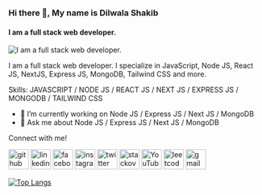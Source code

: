 ### Hi there 👋, My name is Dilwala Shakib
#### I am a full stack web developer.
![I am a full stack web developer.](https://media.licdn.com/dms/image/v2/D5616AQGbgpzSHmLEsg/profile-displaybackgroundimage-shrink_350_1400/profile-displaybackgroundimage-shrink_350_1400/0/1667197779997?e=1730332800&v=beta&t=FK9sT_IhfgyrTgxx2QyL_CPb4jh4e5g2wDJbr1GvzvM)

I am a full stack web developer. I specialize in JavaScript, Node JS, React JS, NextJS, Express JS, MongoDB, Tailwind CSS and more.

Skills: JAVASCRIPT / NODE JS / REACT JS / NEXT JS / EXPRESS JS / MONGODB / TAILWIND CSS

- 🔭 I’m currently working on Node JS / Express JS / Next JS / MongoDB 
- 💬 Ask me about Node JS / Express JS / Next JS / MongoDB 

Connect with me!

[<img src='https://cdn.jsdelivr.net/npm/simple-icons@3.0.1/icons/github.svg' alt='github' height='40' color="white">](https://github.com/dilwalashakib)  [<img src='https://cdn.jsdelivr.net/npm/simple-icons@3.0.1/icons/linkedin.svg' alt='linkedin' height='40'>](https://www.linkedin.com/in/dilwalashakib/)  [<img src='[https://cdn.jsdelivr.net/npm/simple-icons@3.0.1/icons/facebook.svg]' alt='facebook' height='40'>](https://www.facebook.com/dilwalashakib)  [<img src='https://cdn.jsdelivr.net/npm/simple-icons@3.0.1/icons/instagram.svg' alt='instagram' height='40'>](https://www.instagram.com/dilwalashakib/)  [<img src='https://cdn.jsdelivr.net/npm/simple-icons@3.0.1/icons/twitter.svg' alt='twitter' height='40'>](https://twitter.com/dilwalashakib)  [<img src='https://cdn.jsdelivr.net/npm/simple-icons@3.0.1/icons/stackoverflow.svg' alt='stackoverflow' height='40'>](https://stackoverflow.com/users/13046204/dilwala-shakib)  [<img src='https://cdn.jsdelivr.net/npm/simple-icons@3.0.1/icons/youtube.svg' alt='YouTube' height='40'>](https://www.youtube.com/channel/dilwalashakib)  [<img src='https://cdn.jsdelivr.net/npm/simple-icons@3.0.1/icons/leetcode.svg' alt='leetcode' height='40'>](https://leetcode.com/dilwalashakib/)  [<img src='https://cdn.jsdelivr.net/npm/simple-icons@3.0.1/icons/gmail.svg' alt='gmail' height='40'>](dilwala446@gmail.com)  

[![Top Langs](https://github-readme-stats.vercel.app/api/top-langs/?username=dilwalashakib)](https://github.com/anuraghazra/github-readme-stats)
